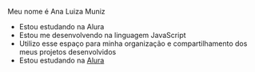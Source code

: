 Meu nome é Ana Luiza Muniz
- Estou estudando na Alura
- Estou me desenvolvendo na linguagem JavaScript
- Utilizo esse espaço para minha organização e
compartilhamento dos meus projetos desenvolvidos
- Estou estudando na [Alura](https://www.alura.com.br)
